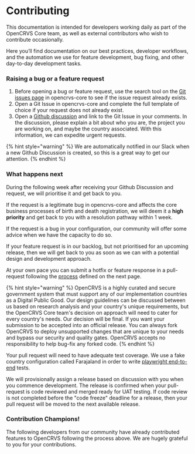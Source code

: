 # Contributing

This documentation is intended for developers working daily as part of the OpenCRVS Core team, as well as external contributors who wish to contribute occasionally.

Here you’ll find documentation on our best practices, developer workflows, and the automation we use for feature development, bug fixing, and other day-to-day development tasks.



### Raising a bug or a feature request

1. Before opening a bug or feature request, use the search tool on the [Git issues page](https://github.com/opencrvs/opencrvs-core/issues) in opencrvs-core to see if the issue request already exists.
2. Open a Git Issue in opencrvs-core and complete the full template of choice if your request does not already exist.
3. Open a [Github discussion](https://github.com/opencrvs/opencrvs-core/discussions) and link to the Git Issue in your comments.  In the discussion, please explain a bit about who you are, the project you are working on, and maybe the country associated.  With this information, we can expedite urgent requests.

{% hint style="warning" %}
We are automatically notified in our Slack when a new Github Discussion is created, so this is a great way to get our attention.
{% endhint %}

### What happens next

During the following week after receiving your Github Discussion and request, we will prioritise it and get back to you. &#x20;

If the request is a legitimate bug in opencrvs-core and affects the core business processes of birth and death registration, we will deem it a **high priority** and get back to you with a resolution pathway within 1 week.

If the request is a bug in your configuration, our community will offer some advice when we have the capacity to do so. &#x20;

If your feature request is in our backlog, but not prioritised for an upcoming release, then we will get back to you as soon as we can with a potential design and development approach.

At your own pace you can submit a hotfix or feature response in a pull-request following the [process](submitting-a-hotfix.md) defined on the next page.

{% hint style="warning" %}
OpenCRVS is a highly curated and secure government system that must support any of our implementation countries as a Digital Public Good.  Our design guidelines can be discussed between us based on research analysis and your country's unique requirements, but the OpenCRVS Core team's decision on approach will need to cater for every country's needs.  Our decision will be final.  If you want your submission to be accepted into an official release.  You can always fork OpenCRVS to deploy unsupported changes that are unique to your needs and bypass our security and quality gates.  OpenCRVS accepts no responsibility to help bug-fix any forked code.
{% endhint %}

Your pull request will need to have adequate test coverage.  We use a fake country configuration called Farajaland in order to write [playwright end-to-end](https://github.com/opencrvs/opencrvs-farajaland/tree/develop/e2e) tests.&#x20;

We will provisionally assign a release based on discussion with you when you commence development.  The release is confirmed when your pull-request is code reviewed and merged ready for UAT testing.  If code review is not completed before the "code freeze" deadline for a release, then your pull request will be moved to the next available release.



### Contribution Champions!

The following developers from our community have already contributed features to OpenCRVS following the process above.  We are hugely grateful to you for your contributions.

